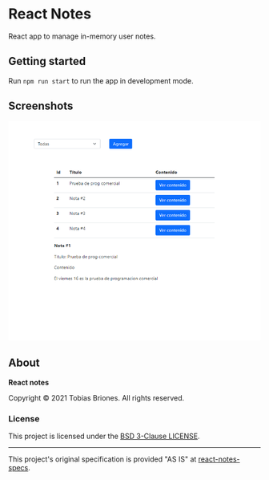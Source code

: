 # React Notes

React app to manage in-memory user notes.

## Getting started

Run `npm run start` to run the app in development mode.

## Screenshots

![Screenshot 1](../../docs/assets/react-notes-screenshot-1.png)

## About

**React notes**

Copyright © 2021 Tobias Briones. All rights reserved.

### License

This project is licensed under the [BSD 3-Clause LICENSE](../../LICENSE).

---

This project's original specification is provided "AS IS" at [react-notes-specs](../../docs/course/tarea%20tercer%20parcial.pdf).
